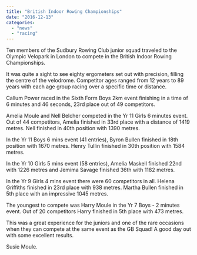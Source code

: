 ```yaml
---
title: "British Indoor Rowing Championships"
date: "2016-12-13"
categories: 
  - "news"
  - "racing"
---
```


Ten members of the Sudbury Rowing Club junior squad traveled to the Olympic Velopark in London to compete in the British Indoor Rowing Championships.

It was quite a sight to see eighty ergometers set out with precision, filling the centre of the velodrome. Competitor ages ranged from 12 years to 89 years with each age group racing over a specific time or distance.

Callum Power raced in the Sixth Form Boys 2km event finishing in a time of 6 minutes and 46 seconds, 23rd place out of 49 competitors.

Amelia Moule and Nell Belcher competed in the Yr 11 Girls 6 minutes event. Out of 44 competitors, Amelia finished in 33rd place with a distance of 1419 metres. Nell finished in 40th position with 1390 metres.

In the Yr 11 Boys 6 mins event (41 entries), Byron Bullen finished in 18th position with 1670 metres. Henry Tullin finished in 30th position with 1584 metres.

In the Yr 10 Girls 5 mins event (58 entries), Amelia Maskell finished 22nd with 1226 metres and Jemima Savage finished 36th with 1182 metres.

In the Yr 9 Girls 4 mins event there were 60 competitors in all. Helena Griffiths finished in 23rd place with 938 metres. Martha Bullen finished in 5th place with an impressive 1045 metres.

The youngest to compete was Harry Moule in the Yr 7 Boys - 2 minutes event. Out of 20 competitors Harry finished in 5th place with 473 metres.

This was a great experience for the juniors and one of the rare occasions when they can compete at the same event as the GB Squad! A good day out with some excellent results.

Susie Moule.

